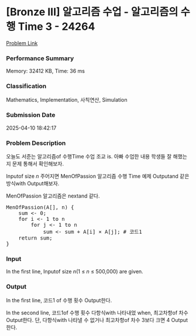 <!-- Official English translation (US) — human-reviewed -->
<!-- Original: README.md -->
<!-- Translation generated: 2025-10-26 16:46:49 UTC -->

# [Bronze III] 알고리즘 수업 - 알고리즘의 수행 Time 3 - 24264 

[Problem Link](https://www.acmicpc.net/problem/24264) 

### Performance Summary

Memory: 32412 KB, Time: 36 ms

### Classification

Mathematics, Implementation, 사칙연산, Simulation

### Submission Date

2025-04-10 18:42:17

### Problem Description

<p>오늘도 서준는 알고리즘of 수행Time 수업 조교 is. 아빠 수업한 내용 학생들 잘 해했는지 문제 통해서 확인해보자.</p>

<p>Inputof size <em>n</em> 주어지면 MenOfPassion 알고리즘 수행 Time 예제 Outputand 같은 방식with Output해보자.</p>

<p>MenOfPassion 알고리즘은 nextand 같다.</p>

<pre>MenOfPassion(A[], n) {
    sum <- 0;
    for i <- 1 to n
        for j <- 1 to n
            sum <- sum + A[i] × A[j]; # 코드1
    return sum;
}</pre>

### Input 

 <p>In the first line, Inputof size <em>n</em>(1 ≤ <i>n</i> ≤ 500,000) are given.</p>

### Output 

 <p>In the first line, 코드1 of 수행 횟수 Output한다.</p>

<p>In the second line, 코드1of 수행 횟수 다항식with 나타내었 when, 최고차항of 차수 Output한다. 단, 다항식with 나타낼 수 없거나 최고차항of 차수 3보다 크면 4 Output한다.</p>

